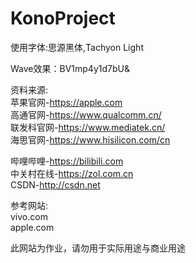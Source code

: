 # KonoProject
  
使用字体:思源黑体,Tachyon Light  

Wave效果：BV1mp4y1d7bU&   

资料来源:  
苹果官网-https://apple.com  
高通官网-https://www.qualcomm.cn/  
联发科官网-https://www.mediatek.cn/    
海思官网-https://www.hisilicon.com/cn  

哔哩哔哩-https://bilibili.com  
中关村在线-https://zol.com.cn  
CSDN-http://csdn.net  

参考网站:  
vivo.com  
apple.com  

此网站为作业，请勿用于实际用途与商业用途